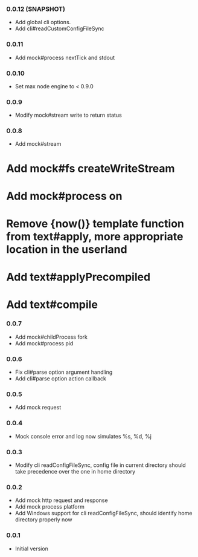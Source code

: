 ### 0.0.12 (SNAPSHOT)
* Add global cli options.
* Add cli#readCustomConfigFileSync

### 0.0.11
* Add mock#process nextTick and stdout

### 0.0.10
* Set max node engine to < 0.9.0 

### 0.0.9
* Modify mock#stream write to return status

### 0.0.8
* Add mock#stream 
# Add mock#fs createWriteStream
# Add mock#process on
# Remove {now()} template function from text#apply, more appropriate location in the userland
# Add text#applyPrecompiled
# Add text#compile

### 0.0.7
* Add mock#childProcess fork
* Add mock#process pid

### 0.0.6
* Fix cli#parse option argument handling
* Add cli#parse option action callback

### 0.0.5
* Add mock request

### 0.0.4
* Mock console error and log now simulates %s, %d, %j

### 0.0.3
* Modify cli readConfigFileSync, config file in current directory should take precedence over the one in home directory

### 0.0.2
* Add mock http request and response
* Add mock process platform
* Add Windows support for cli readConfigFileSync, should identify home directory properly now 

### 0.0.1
* Initial version
